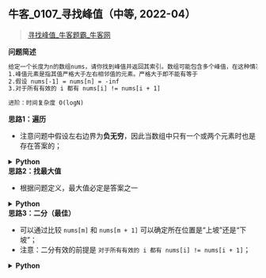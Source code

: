 ## 牛客_0107_寻找峰值（中等, 2022-04）
<!--info
tags: [二分, 经典]
source: 牛客
level: 中等
number: '0107'
name: 寻找峰值
companies: []
-->

> [寻找峰值_牛客题霸_牛客网](https://www.nowcoder.com/practice/fcf87540c4f347bcb4cf720b5b350c76)

<summary><b>问题简述</b></summary>

```txt
给定一个长度为n的数组nums，请你找到峰值并返回其索引。数组可能包含多个峰值，在这种情况下，返回任何一个所在位置即可。
1.峰值元素是指其值严格大于左右相邻值的元素。严格大于即不能有等于
2.假设 nums[-1] = nums[n] = -inf
3.对于所有有效的 i 都有 nums[i] != nums[i + 1]

进阶：时间复杂度 O(logN)
```

<!-- 
<details><summary><b>详细描述</b></summary>

```txt
```

</details>
-->

<!-- <div align="center"><img src="../../../_assets/xxx.png" height="300" /></div> -->

<summary><b>思路1：遍历</b></summary>

- 注意问题中假设左右边界为**负无穷**，因此当数组中只有一个或两个元素时也是存在答案的；

<details><summary><b>Python</b></summary>

```python
class Solution:
    def findPeakElement(self , nums: List[int]) -> int:
        
        nums = nums + [float('-inf')]
        pre = float('-inf')
        for i in range(len(nums)):
            if nums[i] > pre:
                mx_i = i
            if nums[i] < pre:
                return mx_i
            pre = nums[i]
```

</details>

<summary><b>思路2：找最大值</b></summary>

- 根据问题定义，最大值必定是答案之一

<details><summary><b>Python</b></summary>

```python
class Solution:
    def findPeakElement(self , nums: List[int]) -> int:
        
        return nums.index(max(nums))
```

</details>

<summary><b>思路3：二分（最佳）</b></summary>

- 可以通过比较 `nums[m]` 和 `nums[m + 1]` 可以确定所在位置是“上坡”还是“下坡”；
- 注意：二分有效的前提是 `对于所有有效的 i 都有 nums[i] != nums[i + 1]`；

<details><summary><b>Python</b></summary>

```python
class Solution:
    def findPeakElement(self , nums: List[int]) -> int:
        
        l, r = 0, len(nums) - 1
        while l < r:
            m = (l + r) // 2
            if nums[m] < nums[m + 1]:  # 上坡；因为 l < r，所以 m+1 不会越界
                l = m + 1
            else:  # 下坡
                r = m 
                if m == 0 or nums[m - 1] < nums[m]:  # 这段去掉也能 AC
                    return m
        
        return l
```

</details>
